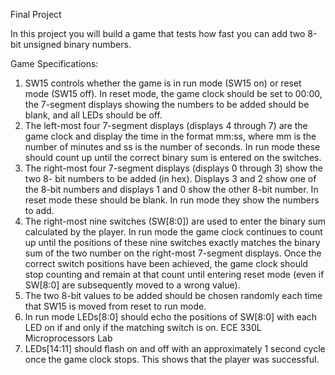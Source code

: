 Final Project

In this project you will build a game that tests how fast you can add two 8-bit unsigned binary numbers.

Game Specifications:

1. SW15 controls whether the game is in run mode (SW15 on) or reset mode (SW15 off). In reset mode, the game clock should be set to 00:00, the 7-segment displays showing the numbers to be added should be blank, and all LEDs should be off.
2. The left-most four 7-segment displays (displays 4 through 7) are the game clock and display the time in the format mm:ss, where mm is the number of minutes and ss is the number of seconds. In run mode these should count up until the correct binary sum is entered on the switches.
3. The right-most four 7-segment displays (displays 0 through 3) show the two 8- bit numbers to be added (in hex). Displays 3 and 2 show one of the 8-bit numbers and displays 1 and 0 show the other 8-bit number. In reset mode these should be blank. In run mode they show the numbers to add.
4. The right-most nine switches (SW[8:0]) are used to enter the binary sum calculated by the player. In run mode the game clock continues to count up until the positions of these nine switches exactly matches the binary sum of the two number on the right-most 7-segment displays. Once the correct switch positions have been achieved, the game clock should stop counting and remain at that count until entering reset mode (even if SW[8:0] are subsequently moved to a wrong value).
5. The two 8-bit values to be added should be chosen randomly each time that SW15 is moved from reset to run mode.
6. In run mode LEDs[8:0] should echo the positions of SW[8:0] with each LED on if and only if the matching switch is on. ECE 330L Microprocessors Lab
7. LEDs[14:11] should flash on and off with an approximately 1 second cycle once the game clock stops. This shows that the player was successful.
